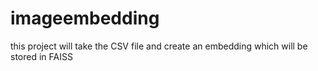 # imageembedding
this project will take the CSV file and create an embedding which will be stored in FAISS 
